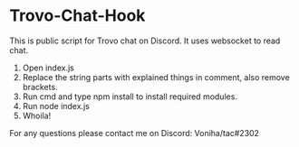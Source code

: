 # Trovo-Chat-Hook
This is public script for Trovo chat on Discord. It uses websocket to read chat.

1. Open index.js
2. Replace the string parts with explained things in comment, also remove brackets.
3. Run cmd and type npm install to install required modules.
4. Run node index.js
5. Whoila!

For any questions please contact me on Discord: Voniha/tac#2302
